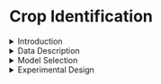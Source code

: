 # Crop Identification

<details>
  <summary> Introduction</summary>

This project focuses on developing a machine learning-based **task recognition system** to classify various **crop types from images**. The primary objective is to accurately identify different crops using a given dataset, which includes ten distinct crop types and bare land. Each class in the dataset consists of **300 images** with a resolution of **224x224 pixels**, ensuring balanced data for training and evaluation.

The project employs a robust training and evaluation pipeline using **PyTorch**, integrating data augmentation techniques and regularization to enhance the model's performance. The ultimate goal is to achieve a high accuracy in crop recognition, which has significant implications for **agricultural analysis** and **precision farming**.

</details>

<details>
  <summary> Data Description</summary>

The dataset used in this project contains images of the following ten crop types along with a class for bare land:

- **Guava**
  ![Guava Image](pictures/guava.15.png)
- **Atemoya**
  ![Atemoya Image](pictures/atemoya.13.png)
- **Carrot**
  ![Carrot Image](pictures/carrot.61.png)
- **Cabbage**
  ![Cabbage Image](pictures/cabbage.6.png)
- **Banana**
  ![Banana Image](pictures/banana.19.png)
- **Grape**
  ![Grape Image](pictures/grapes.26.png)
- **Pineapple**
  ![Pineapple Image](pictures/pineapple.14.png)
- **Mango**
  ![Mango Image](pictures/mango.3.png)
- **Papaya**
  ![Papaya Image](pictures/papaya.20.png)
- **Pumpkin**
  ![Pumpkin Image](pictures/pumpkin.19.png)
- **Bare land**
  ![Bare land Image](pictures/bareland.11.png)

Each class comprises **300 images**, and all images are uniformly sized at **224x224 pixels**. This standardization ensures consistency in the model training and evaluation processes.

</details>

<details>
  <summary> Model Selection</summary>

### Algorithm Selection
The primary algorithm used in this project is the **Convolutional Neural Network (CNN)**. CNNs are a type of deep learning algorithm that are particularly well-suited for image classification tasks due to their ability to automatically and adaptively learn spatial hierarchies of features from input images. We chose CNNs because of their proven effectiveness in recognizing patterns, textures, and shapes in image data, which is essential for accurately classifying different crop types from their visual representations.

### Hyperparameter Tuning
For hyperparameter tuning, we focused on optimizing several key parameters to improve model performance:
- **Learning Rate**: We experimented with different learning rates, starting from an initial value (e.g., 0.01) and adjusting it dynamically based on the model's convergence.
- **Batch Size**: A batch size of 16 was selected to balance training speed and memory efficiency.
- **Optimizer**: We used the **Stochastic Gradient Descent (SGD)** optimizer with a momentum of 0.9. The momentum helps in accelerating gradients vectors that are in the right directions, thus leading to faster converging.
- **Data Augmentation**: Techniques like horizontal and vertical flipping, as well as color jittering, were used to artificially increase the diversity of the training dataset.

</details>

<details>
  <summary> Experimental Design</summary>

### Training/Test Split
- **Training Set**: 80% of the data was used for training the model. This subset was used to learn the features and patterns associated with each crop type.
- **Test Set**: The remaining 20% of the data was reserved as the test set, which provides an unbiased evaluation of the model's performance on unseen data.

### Model Training
The model training process involved the following steps:
1. **Data Preprocessing**: The input images were resized to 224x224 pixels and underwent data augmentation to improve the model's robustness against overfitting.
2. **Batch Processing**: A batch size of 16 was used to process the data in smaller chunks, making the training process more memory efficient.
3. **Learning Rate and Optimizer**: We used an initial learning rate defined in the configuration file and the SGD optimizer with momentum to ensure faster convergence and stable updates.

### Evaluation Metrics
To comprehensively evaluate the model's performance, we used the following metrics:
- **Accuracy**: Measures the overall percentage of correctly classified samples in the dataset.
- **Precision**: Evaluates the accuracy of positive predictions, i.e., how many of the predicted positive instances were actually positive.
- **Recall**: Measures the ability of the model to identify all relevant instances, i.e., how many actual positives were correctly identified by the model.
- **F1 Score**: The harmonic mean of precision and recall, which provides a balanced measure that considers both false positives and false negatives.

</details>
